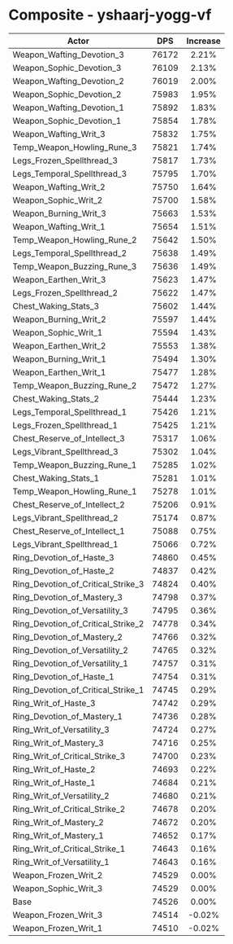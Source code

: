 # Composite - yshaarj-yogg-vf
| Actor | DPS | Increase |
|---|:---:|:---:|
|Weapon_Wafting_Devotion_3|76172|2.21%|
|Weapon_Sophic_Devotion_3|76109|2.13%|
|Weapon_Wafting_Devotion_2|76019|2.00%|
|Weapon_Sophic_Devotion_2|75983|1.95%|
|Weapon_Wafting_Devotion_1|75892|1.83%|
|Weapon_Sophic_Devotion_1|75854|1.78%|
|Weapon_Wafting_Writ_3|75832|1.75%|
|Temp_Weapon_Howling_Rune_3|75821|1.74%|
|Legs_Frozen_Spellthread_3|75817|1.73%|
|Legs_Temporal_Spellthread_3|75795|1.70%|
|Weapon_Wafting_Writ_2|75750|1.64%|
|Weapon_Sophic_Writ_2|75700|1.58%|
|Weapon_Burning_Writ_3|75663|1.53%|
|Weapon_Wafting_Writ_1|75654|1.51%|
|Temp_Weapon_Howling_Rune_2|75642|1.50%|
|Legs_Temporal_Spellthread_2|75638|1.49%|
|Temp_Weapon_Buzzing_Rune_3|75636|1.49%|
|Weapon_Earthen_Writ_3|75623|1.47%|
|Legs_Frozen_Spellthread_2|75622|1.47%|
|Chest_Waking_Stats_3|75602|1.44%|
|Weapon_Burning_Writ_2|75597|1.44%|
|Weapon_Sophic_Writ_1|75594|1.43%|
|Weapon_Earthen_Writ_2|75553|1.38%|
|Weapon_Burning_Writ_1|75494|1.30%|
|Weapon_Earthen_Writ_1|75477|1.28%|
|Temp_Weapon_Buzzing_Rune_2|75472|1.27%|
|Chest_Waking_Stats_2|75444|1.23%|
|Legs_Temporal_Spellthread_1|75426|1.21%|
|Legs_Frozen_Spellthread_1|75425|1.21%|
|Chest_Reserve_of_Intellect_3|75317|1.06%|
|Legs_Vibrant_Spellthread_3|75302|1.04%|
|Temp_Weapon_Buzzing_Rune_1|75285|1.02%|
|Chest_Waking_Stats_1|75281|1.01%|
|Temp_Weapon_Howling_Rune_1|75278|1.01%|
|Chest_Reserve_of_Intellect_2|75206|0.91%|
|Legs_Vibrant_Spellthread_2|75174|0.87%|
|Chest_Reserve_of_Intellect_1|75088|0.75%|
|Legs_Vibrant_Spellthread_1|75066|0.72%|
|Ring_Devotion_of_Haste_3|74860|0.45%|
|Ring_Devotion_of_Haste_2|74837|0.42%|
|Ring_Devotion_of_Critical_Strike_3|74824|0.40%|
|Ring_Devotion_of_Mastery_3|74798|0.37%|
|Ring_Devotion_of_Versatility_3|74795|0.36%|
|Ring_Devotion_of_Critical_Strike_2|74778|0.34%|
|Ring_Devotion_of_Mastery_2|74766|0.32%|
|Ring_Devotion_of_Versatility_2|74765|0.32%|
|Ring_Devotion_of_Versatility_1|74757|0.31%|
|Ring_Devotion_of_Haste_1|74754|0.31%|
|Ring_Devotion_of_Critical_Strike_1|74745|0.29%|
|Ring_Writ_of_Haste_3|74742|0.29%|
|Ring_Devotion_of_Mastery_1|74736|0.28%|
|Ring_Writ_of_Versatility_3|74724|0.27%|
|Ring_Writ_of_Mastery_3|74716|0.25%|
|Ring_Writ_of_Critical_Strike_3|74700|0.23%|
|Ring_Writ_of_Haste_2|74693|0.22%|
|Ring_Writ_of_Haste_1|74684|0.21%|
|Ring_Writ_of_Versatility_2|74680|0.21%|
|Ring_Writ_of_Critical_Strike_2|74678|0.20%|
|Ring_Writ_of_Mastery_2|74672|0.20%|
|Ring_Writ_of_Mastery_1|74652|0.17%|
|Ring_Writ_of_Critical_Strike_1|74643|0.16%|
|Ring_Writ_of_Versatility_1|74643|0.16%|
|Weapon_Frozen_Writ_2|74529|0.00%|
|Weapon_Sophic_Writ_3|74529|0.00%|
|Base|74526|0.00%|
|Weapon_Frozen_Writ_3|74514|-0.02%|
|Weapon_Frozen_Writ_1|74510|-0.02%|
